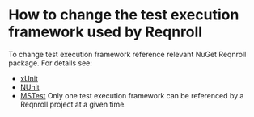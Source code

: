 # How to change the test execution framework used by Reqnroll

To change test execution framework reference relevant NuGet Reqnroll package. For details see:
* [xUnit](../integrations/xunit.md)
* [NUnit](../integrations/nunit.md)
* [MSTest](../integrations/mstest.md)
Only one  test execution framework can be referenced by a Reqnroll project at a given time.

